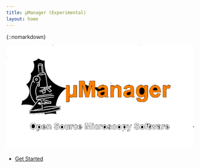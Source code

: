 ```yaml
---
title: µManager (Experimental)
layout: home
---
```


<!-- Header -->
{::nomarkdown}
    <section id="header" style="padding: 0; height: calc(100vh - 48px)">
        <div class="inner">
            <img src="media/logo/umanager-logo.png" alt="MicroManager Logo">
            <ul class="actions special">
            <li><a href="#one" class="button scrolly">Get Started</a></li>
        </ul>
    </section>
{:/}

<!--ImageJ Introduction -->
<section id="one" class="main">
  <div class="container">
    <div class="row gtr-150">
      <div class="col-12 col-12-medium">
        <header class="major">
          <h1>Why µManager?</h1>
        </header>
        </div>
    </div>
  </div>
</section>
<div class="text-center">
<header class="container-whyij">
    <div class="row-whyij">
        <div class="col-4">
          <div class=" fa-5x text-success"><span class="fas fa-check-circle"></span>
          </div>
          <h2>Easy to Use</h2>
          <p>
          μManager has a simple and clean user interface, expediting execution of common microscope image acquisition tasks such as time-lapses, multi-channel imaging, z-stacks, and combinations thereof.
          </p>
        </div>
        <div class="col-4">
        <div class=" fa-5x text-primary"><span class="fas fa-random"></span></div>
        <h2>Adaptable</h2>
        <p>
        μManager works with microscopes from all four major manufacturers (Leica, Nikon, Olympus and Zeiss), most scientific-grade cameras and many peripherals used in microscope imaging.
        </p>
        </div>
      <div class="col-4">
      <div class=" fa-5x text-danger"><span class="fas fa-lock-open"></span></div>
      <h2>Free &amp; Open Source</h2>
      <p>
      μManager is an open source project hosted on <a href="https://github.com/micro-manager">GitHub</a>, developed and written by both software developers and users.
      </p>
    </div>
  </div>
</header>

<!-- Calls to Action -->
<section id="resources" class="main style3 special">
  <header class="minor">
    <table><tbody><tr>
      <td>Users &#9660;</td>
      <td class="dots"></td>
      <td>&#9660; Developers</td>
    </tr></tbody></table>
  </header>
  <ul class="userdev actions special">
    <li><a href="/Download_Micro-Manager_Latest_Release" class="button solid icon"><span class="fas fa-download"></span> Download</a></li>
    <li><a href="/Micro-Manager_User's_Guide" class="button icon solid fas fa-cogs">Learn</a></li>
    <li><a href="/Device_Support" class="button icon solid"><span class="fas fa-wrench"></span> Devices</a></li>
    <li><a href="/Script_Panel_GUI" class="button icon solid"><span class="fas fa-industry"></span> Automate</a></li>
    <li><a href="/Micro-Manager_Programming_Guide" class="button icon solid"> <span class="fas fa-terminal"></span> Develop</a></li>
  </ul>
  <ul class="community actions special">
    <li><a href="/Citing_Micro-Manager" class="button icon solid"><span class="fas fa-quote-left"></span> Cite</a></li>
    <li><a href="https://forum.image.sc/" class="button icon solid"><img src="/media/icons/image-sc.png" width="24" style="vertical-align: middle; margin-top: -5px"> Discuss</a></li>
    <li><a href="https://github.com/micro-manager" class="button icon solid"><span class="fas fa-hard-hat"></span> Contribute</a></li>
  </ul>
  <header class="minor"> &#9650; Community &#9650; </header>
</section>

<div style="clear: both"></div>

<!--Twitter--->

</div>

<div class="info-twitter">
<div class="info-block">
<h3><a href="/Why_Micro-Manager?">HOW IS μMANAGER DIFFERENT?</a></h3>
You have a choice of many commercial packages available, too many, perhaps. Some are produced by microscope or camera manufacturers, others by third parties but they all suffer from the same problems: lack of flexibility and limited device support...

<h3><a href="/Who_should_use_Micro-Manager">IS μMANAGER FOR ME?</a></h3>
With the help of users world-wide μManager has been developed into a professional Microscopy software able to connect to a huge list of devices and effortlessly perform laborious acquisitions.

<h3><a href="/Device_Support">HARDWARE DEVICE SUPPORT</a></h3>
Whether you can use μManager right away or not depends on whether your particular hardware is supported. If not, contact us and express your desire. Check the current hardware list.

<h3><a href="/Micro-Manager_Programming_Guide">EXTENDING μMANAGER</a></h3>
Even if you are not interested in writing software code for your microscope, the open software architecture of μManager will benefit you. For instance, μManager's open device interface lets anyone write code to control microscope-related equipment, resulting a large and growing list of supported equipment. A scripting interface makes it possible to accomplish tasks that can not be executed within the GUI. Lastly, the μManager programming interface can be used from many different environments (including Matlab) to develop new applications, all using the same μManager microscope device control.
</div>

<!--Twitter Feed -->
{% include twitter-feed %}
</div>
